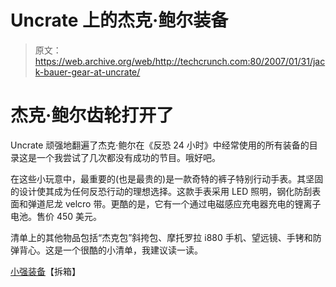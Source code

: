 # Uncrate  上的杰克·鲍尔装备

> 原文：<https://web.archive.org/web/http://techcrunch.com:80/2007/01/31/jack-bauer-gear-at-uncrate/>

# 杰克·鲍尔齿轮打开了

Uncrate 顽强地翻遍了杰克·鲍尔在《反恐 24 小时》中经常使用的所有装备的目录这是一个我尝试了几次都没有成功的节目。哦好吧。

在这些小玩意中，最重要的(也是最贵的)是一款奇特的裤子特别行动手表。其坚固的设计使其成为任何反恐行动的理想选择。这款手表采用 LED 照明，钢化防刮表面和弹道尼龙 velcro 带。更酷的是，它有一个通过电磁感应充电器充电的锂离子电池。售价 450 美元。

清单上的其他物品包括“杰克包”斜挎包、摩托罗拉 i880 手机、望远镜、手铐和防弹背心。这是一个很酷的小清单，我建议读一读。

[小强装备](https://web.archive.org/web/20130628171519/http://www.uncrate.com/men/gear/misc-gadgets/jack-bauer-gear-008978.php)【拆箱】